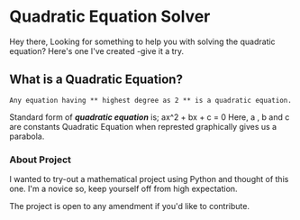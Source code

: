 # Quadratic Equation Solver
Hey there, Looking for something to help you with solving the quadratic equation? Here's one I've created -give it a try.
## What is a Quadratic Equation?
    Any equation having ** highest degree as 2 ** is a quadratic equation.
Standard form of __*quadratic equation*__ is;
ax^2 + bx + c = 0
Here, a , b and c are constants 
Quadratic Equation when represted graphically gives us a parabola.

### About Project 
I wanted to try-out a mathematical project using Python and thought of this one. I'm a novice so, keep yourself off from high expectation. 





The project is open to any amendment if you'd like to contribute.
